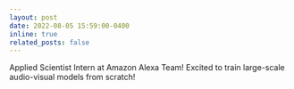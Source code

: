 ```yaml
---
layout: post
date: 2022-08-05 15:59:00-0400
inline: true
related_posts: false
---
```


Applied Scientist Intern at Amazon Alexa Team! Excited to train large-scale audio-visual models from scratch!